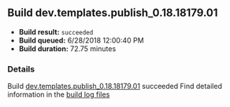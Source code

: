 ## Build dev.templates.publish_0.18.18179.01
- **Build result:** `succeeded`
- **Build queued:** 6/28/2018 12:00:40 PM
- **Build duration:** 72.75 minutes
### Details
Build [dev.templates.publish_0.18.18179.01](https://winappstudio.visualstudio.com/web/build.aspx?pcguid=a4ef43be-68ce-4195-a619-079b4d9834c2&builduri=vstfs%3a%2f%2f%2fBuild%2fBuild%2f25944) succeeded
Find detailed information in the [build log files](https://uwpctdiags.blob.core.windows.net/buildlogs/dev.templates.publish_0.18.18179.01_logs.zip)
